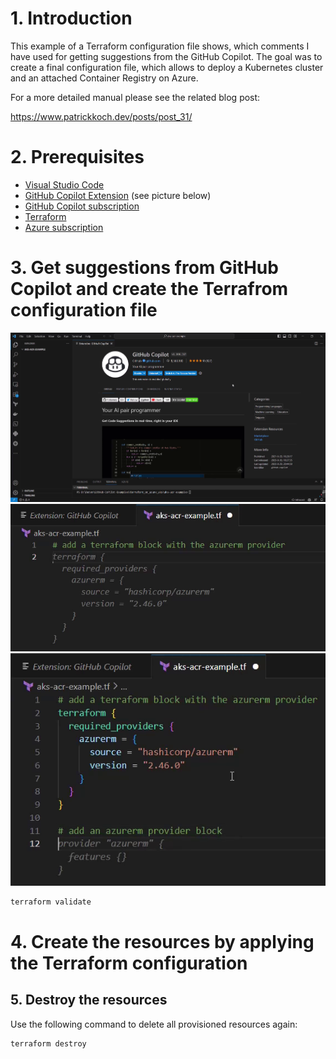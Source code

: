 # 1. Introduction

This example of a Terraform configuration file shows, which comments I have used for getting suggestions from the GitHub Copilot.
The goal was to create a final configuration file, which allows to deploy a Kubernetes cluster and an attached Container Registry on Azure.

For a more detailed manual please see the related blog post:

https://www.patrickkoch.dev/posts/post_31/

# 2. Prerequisites
 * [Visual Studio Code](https://code.visualstudio.com/) 
 * [GitHub Copilot Extension](https://marketplace.visualstudio.com/items?itemName=GitHub.copilot) (see picture below)
 * [GitHub Copilot subscription](https://github.com/features/copilot)
 * [Terraform](https://www.terraform.io/)
 * [Azure subscription](https://azure.microsoft.com/en-us)


# 3. Get suggestions from GitHub Copilot and create the Terrafrom configuration file

![alt text](pictures/github_copilot_aks_terraform_01.png)
![alt text](pictures/github_copilot_aks_terraform_04.png)
![alt text](pictures/github_copilot_aks_terraform_06.png)



``` powershell
terraform validate
```

# 4. Create the resources by applying the Terraform configuration

## 5. Destroy the resources

Use the following command to delete all provisioned resources again:

``` powershell
terraform destroy
```
